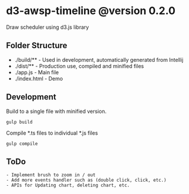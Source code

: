 # d3-awsp-timeline @version 0.2.0
Draw scheduler using d3.js library


## Folder Structure
- ./build/**   - Used in development, automatically generated from Intellij
- ./dist/**    - Production use, compiled and minified files
- ./app.js     - Main file
- ./index.html - Demo

## Development
Build to a single file with minified version. 
```
gulp build
```

Compile *.ts files to individual *.js files
```
gulp compile
```


## ToDo
```
- Implement brush to zoom in / out
- Add more events handler such as (double click, click, etc.)
- APIs for Updating chart, deleting chart, etc.
```